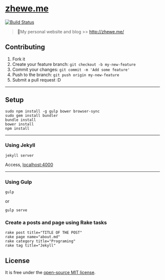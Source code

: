 # [zhewe.me](http://zhewe.me/) #

[![Build Status](https://travis-ci.org/Winbobob/winbobob.github.io.svg?branch=source)](https://travis-ci.org/Winbobob/winbobob.github.io)

> :gem:My personal website and blog >> http://zhewe.me/

## Contributing ##

1. Fork it
2. Create your feature branch: `git checkout -b my-new-feature`
3. Commit your changes: `git commit -m 'Add some feature'`
4. Push to the branch: `git push origin my-new-feature`
5. Submit a pull request :D

---

## Setup ##

```
sudo npm install -g gulp bower browser-sync
sudo gem install bundler
bundle install
bower install
npm install
```

---


### Using Jekyll ###

```
jekyll server
```

Access, [localhost:4000](http://localhost:4000/)

---

### Using Gulp ###

```
gulp
```
or

```
gulp serve
```


### Create a posts and page using Rake tasks ###

```
rake post title="TITLE OF THE POST"
rake page name="about.md"
rake category title="Programing"
rake tag title="Jekyll"
```

## License ##

It is free under the [open-source MIT license](/LICENSE).
